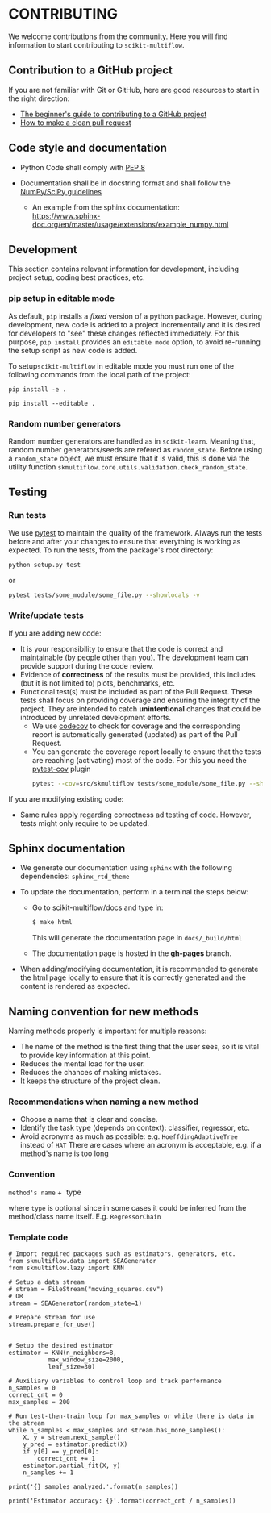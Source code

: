 # CONTRIBUTING

We welcome contributions from the community. Here you will find information to start contributing to `scikit-multiflow`.

## Contribution to a GitHub project
If you are not familiar with Git or GitHub, here are good resources to start in the right direction:
* [The beginner's guide to contributing to a GitHub project](https://akrabat.com/the-beginners-guide-to-contributing-to-a-github-project/)
* [How to make a clean pull request](https://github.com/MarcDiethelm/contributing/blob/master/README.md)

## Code style and documentation

* Python Code shall comply with [PEP 8](https://www.python.org/dev/peps/pep-0008/)

* Documentation shall be in docstring format and shall follow the
  [NumPy/SciPy guidelines](https://numpydoc.readthedocs.io/en/latest/format.html#docstring-standard)

  - An example from the sphinx documentation:  
    https://www.sphinx-doc.org/en/master/usage/extensions/example_numpy.html

## Development
This section contains relevant information for development, including project setup, coding best practices, etc.
 
### pip setup in editable mode
As default, `pip` installs a *fixed* version of a python package. However, during development, new code is added to a project incrementally and it is desired for developers to "see" these changes reflected immediately. For this purpose, `pip install` provides an `editable mode` option, to avoid re-running the setup script as new code is added.

To setup`scikit-multiflow` in editable mode you must run one of the following commands from the local path of the project:
```shell
pip install -e .
```
```shell
pip install --editable .
```

### Random number generators
Random number generators are handled as in `scikit-learn`. Meaning that, random number generators/seeds are refered as `random_state`. Before using a `random_state` object, we must ensure that it is valid, this is done via the utility function `skmultiflow.core.utils.validation.check_random_state`.

## Testing
### Run tests
We use [pytest](https://docs.pytest.org/) to maintain the quality of the framework. Always run the tests before and after your changes to ensure that everything is working as expected. To run the tests, from the package's root directory:
```bash
python setup.py test
```
or
```bash
pytest tests/some_module/some_file.py --showlocals -v
```


### Write/update tests
If you are adding new code:
* It is your responsibility to ensure that the code is correct and maintainable (by people other than you). The development team can provide support during the code review.
* Evidence of **correctness** of the results must be provided, this includes (but it is not limited to) plots, benchmarks, etc.
* Functional test(s) must be included as part of the Pull Request. These tests shall focus on providing coverage and ensuring the integrity of the project. They are intended to catch **unintentional** changes that could be introduced by unrelated development efforts.
  * We use [codecov](https://codecov.io/gh/scikit-multiflow/scikit-multiflow) to check for coverage and the corresponding report is automatically generated (updated) as part of the Pull Request.
  * You can generate the coverage report locally to ensure that the tests are reaching (activating) most of the code. For this you need the [pytest-cov](https://github.com/pytest-dev/pytest-cov) plugin
    ```bash
    pytest --cov=src/skmultiflow tests/some_module/some_file.py --showlocals -v
    ```

If you are modifying existing code:
* Same rules apply regarding correctness ad testing of code. However, tests might only require to be updated.

## Sphinx documentation
* We generate our documentation using `sphinx` with the following dependencies: `sphinx_rtd_theme` 
* To update the documentation, perform in a terminal the steps below:
    * Go to scikit-multiflow/docs and type in:  
      ``` bash
      $ make html
      ```
      This will generate the documentation page in `docs/_build/html`
     
    * The documentation page is hosted in the **gh-pages** branch.

* When adding/modifying documentation, it is recommended to generate the html page locally to ensure that it is correctly generated and the content is rendered as expected.

## Naming convention for new methods

Naming methods properly is important for multiple reasons:
- The name of the method is the first thing that the user sees, so it is vital to provide key information at this point.
- Reduces the mental load for the user.
- Reduces the chances of making mistakes.
- It keeps the structure of the project clean.

### Recommendations when naming a new method
- Choose a name that is clear and concise.
- Identify the task type (depends on context): classifier, regressor, etc.
- Avoid acronyms as much as possible: e.g. `HoeffdingAdaptiveTree` instead of `HAT`
  There are cases where an acronym is acceptable, e.g. if a method's name is too long

### Convention

`method's name` + `type

where `type` is optional since in some cases it could be inferred from the method/class name itself. E.g. `RegressorChain`

### Template code

    # Import required packages such as estimators, generators, etc.
    from skmultiflow.data import SEAGenerator
    from skmultiflow.lazy import KNN
    
    # Setup a data stream
    # stream = FileStream("moving_squares.csv")
    # OR
    stream = SEAGenerator(random_state=1)
    
    # Prepare stream for use
    stream.prepare_for_use()
    
    
    # Setup the desired estimator
    estimator = KNN(n_neighbors=8,
               max_window_size=2000,
               leaf_size=30)
    
    # Auxiliary variables to control loop and track performance
    n_samples = 0
    correct_cnt = 0
    max_samples = 200
    
    # Run test-then-train loop for max_samples or while there is data in the stream
    while n_samples < max_samples and stream.has_more_samples():
        X, y = stream.next_sample()
        y_pred = estimator.predict(X)
        if y[0] == y_pred[0]:
            correct_cnt += 1
        estimator.partial_fit(X, y)
        n_samples += 1
    
    print('{} samples analyzed.'.format(n_samples))
    
    print('Estimator accuracy: {}'.format(correct_cnt / n_samples))
